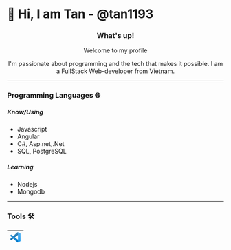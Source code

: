 # 👋 Hi, I am Tan - @tan1193

<div align="center">
  <h3>What's up! </h3>
  <p>Welcome to my profile</p>
  <p>I'm passionate about programming and the tech that makes it possible. I am a FullStack Web-developer from Vietnam.</p>

</div>

---

### Programming Languages 🌐

##### Know/Using

- Javascript
- Angular
- C#, Asp.net,.Net
- SQL, PostgreSQL

##### Learning

- Nodejs
- Mongodb
---
### Tools 🛠️

| [<img src="https://raw.githubusercontent.com/tan1193/tan1193/master/img/vscode.png" alt="vscode logo" width="24">](https://code.visualstudio.com/) 
|---
